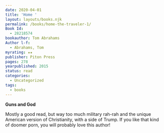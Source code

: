 ```yaml
---
date: 2020-04-01
title: 'Home '
layout: layouts/books.njk
permalink: /books/home-the-traveler-1/
Book Id:
  - 28218574
bookauthor: Tom Abrahams
Author l-f:
  - Abrahams, Tom
myrating: ★★
publisher: Piton Press
pages: 278
yearpublished: 2015
status: read
categories:
  - Uncategorized
tags:
  - books
---
```

**Guns and God**

Mostly a good read, but way too much military rah-rah and the unique American version of Christianity, with a side of Trump. If you like that kind of doomer porn, you will probably love this author!
